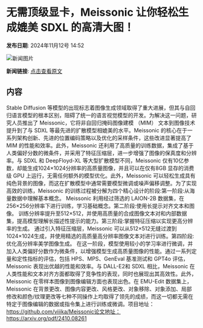 # 无需顶级显卡，Meissonic 让你轻松生成媲美 SDXL 的高清大图！

**发布日期**: 2024年11月12号 14:52

![新闻图片](https://upload.chinaz.com/2024/1112/6386701989583658595660198.png)

**新闻链接**: [点击查看原文](https://www.aibase.com/zh/news/13172)

## 内容

Stable Diffusion 等模型的出现标志着图像生成领域取得了重大进展，但其与自回归语言模型的根本区别，阻碍了统一的语言视觉模型的开发。为解决这一问题，研究人员推出了 Meissonic，它将非自回归掩码图像建模 （MIM） 文本到图像技术提升到了与 SDXL 等最先进的扩散模型相媲美的水平。Meissonic 的核心在于一系列架构创新、先进的位置编码策略以及优化的采样条件，这些改进显著提高了 MIM 的性能和效率。此外，Meissonic 还利用了高质量的训练数据，集成了基于人类偏好分数的微条件，并采用了特征压缩层，进一步增强了图像的保真度和分辨率。与 SDXL 和 DeepFloyd-XL 等大型扩散模型不同，Meissonic 仅有10亿参数，却能生成1024×1024分辨率的高质量图像，并且可以在仅有8GB 显存的消费级 GPU 上运行，无需任何额外的模型优化。此外，Meissonic 可以轻松生成具有纯色背景的图像，而这在扩散模型中通常需要模型微调或噪声偏移调整。为了实现高效的训练，Meissonic 的训练过程被分解为四个精心设计的阶段:第一阶段:从海量数据中理解基本概念。 Meissonic 利用经过筛选的 LAION-2B 数据集，在256×256分辨率下进行训练，学习基础概念。第二阶段:使用长提示对齐文本和图像。 训练分辨率提升至512×512，并使用高质量的合成图像文本对和内部数据集，提高模型理解长描述性提示的能力。第三阶段:掌握特征压缩以实现更高分辨率的生成。 通过引入特征压缩层，Meissonic 可以从512×512无缝过渡到1024×1024生成，并使用精选的高质量高分辨率图像文本对进行训练。第四阶段:优化高分辨率美学图像生成。 在这一阶段，模型使用较小的学习率进行微调，并加入人类偏好分数作为微条件，以增强模型生成高质量图像的性能。通过一系列定量和定性指标的评估，包括 HPS、MPS、GenEval 基准测试和 GPT4o 评估，Meissonic 表现出优越的性能和效率。与 DALL-E2和 SDXL 相比，Meissonic 在人类性能和文本对齐方面都取得了竞争性的表现，同时也展现出其高效性。此外，Meissonic 在零样本图像到图像编辑方面也表现出色。在 EMU-Edit 数据集上，Meissonic 在背景更改、图像内容更改、风格更改、对象移除、对象添加、局部修改和颜色/纹理更改等七种不同操作上均取得了领先的成绩，而这一切都无需在特定于图像编辑的数据或指令集上进行训练或微调。项目地址：https://github.com/viiika/Meissonic论文地址：https://arxiv.org/pdf/2410.08261
